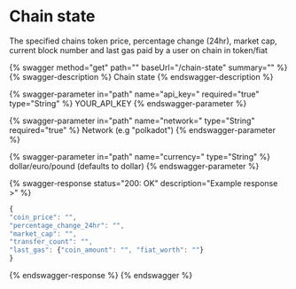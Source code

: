 # Chain state

The specified chains token price, percentage change (24hr), market cap, current block number and last gas paid by a user on chain in token/fiat

{% swagger method="get" path="" baseUrl="/chain-state" summary="" %}
{% swagger-description %}
Chain state
{% endswagger-description %}

{% swagger-parameter in="path" name="api_key=" required="true" type="String" %}
YOUR_API_KEY
{% endswagger-parameter %}

{% swagger-parameter in="path" name="network=" type="String" required="true" %}
Network (e.g "polkadot")
{% endswagger-parameter %}

{% swagger-parameter in="path" name="currency=" type="String" %}
dollar/euro/pound (defaults to dollar)
{% endswagger-parameter %}

{% swagger-response status="200: OK" description="Example response >" %}
```javascript
{
"coin_price": "",
"percentage_change_24hr": "",
"market_cap": "",
"transfer_count": "",
"last_gas": {"coin_amount": "", "fiat_worth": ""}
}
```
{% endswagger-response %}
{% endswagger %}
